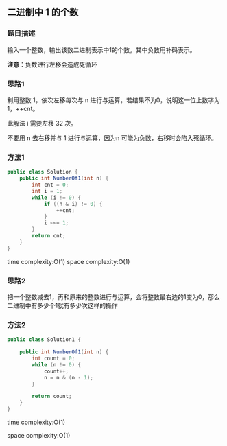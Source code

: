 ## 二进制中 1 的个数

### 题目描述

输入一个整数，输出该数二进制表示中1的个数。其中负数用补码表示。

**注意**：负数进行左移会造成死循环


### 思路1

利用整数 1，依次左移每次与 n 进行与运算，若结果不为0，说明这一位上数字为 1，++cnt。

此解法 i 需要左移 32 次。

不要用 n 去右移并与 1 进行与运算，因为n 可能为负数，右移时会陷入死循环。


### 方法1

```java
public class Solution {
    public int NumberOf1(int n) {
        int cnt = 0;
        int i = 1;
        while (i != 0) {
            if ((n & i) != 0) {
                ++cnt;
            }
            i <<= 1;
        }
        return cnt;
    }
}
```

time complexity:O(1)
space complexity:O(1)

### 思路2

把一个整数减去1，再和原来的整数进行与运算，会将整数最右边的1变为0，那么二进制中有多少个1就有多少次这样的操作

### 方法2

```java
public class Solution1 {

    public int NumberOf1(int n) {
        int count = 0;
        while (n != 0) {
            count++;
            n = n & (n - 1);
        }

        return count;
    }
}
```

time complexity:O(1)

space complexity:O(1)